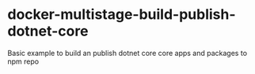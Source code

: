 # docker-multistage-build-publish-dotnet-core
Basic example to build an publish dotnet core core apps and packages to npm repo
